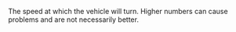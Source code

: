 The speed at which the vehicle will turn. Higher numbers can cause problems and are not necessarily better.